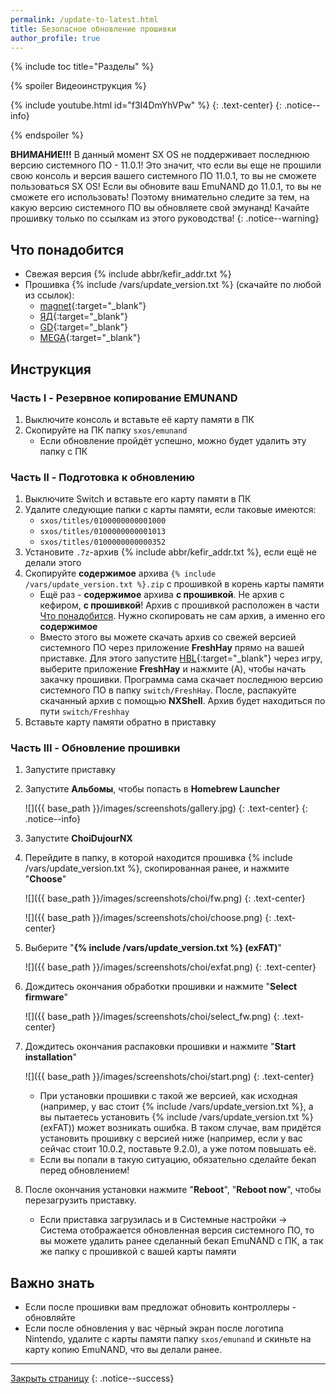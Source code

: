 ```yaml
---
permalink: /update-to-latest.html
title: Безопасное обновление прошивки 
author_profile: true
---
```

{% include toc title="Разделы" %}

{% spoiler Видеоинструкция %}

{% include youtube.html id="f3I4DmYhVPw" %}
{: .text-center}
{: .notice--info}

{% endspoiler %}

**ВНИМАНИЕ!!!** В данный момент SX OS не поддерживает последнюю версию системного ПО - 11.0.1! Это значит, что если вы еще не прошили свою консоль и версия вашего системного ПО 11.0.1, то вы не сможете пользоваться SX OS! Если вы обновите ваш EmuNAND до 11.0.1, то вы не сможете его использовать! Поэтому внимательно следите за тем, на какую версию системного ПО вы обновляете свой эмунанд! Качайте прошивку только по ссылкам из этого руководства!
{: .notice--warning}

## Что понадобится

* Свежая версия {% include abbr/kefir_addr.txt %}
* Прошивка {% include /vars/update_version.txt %} (скачайте по любой из ссылок):
	* [magnet](magnet:?xt=urn:btih:4421A5C290B43EBE8C28C1EFB5A1229275C2177E&dn=11.0.0.zip&tr=udp%3a%2f%2ftracker.openbittorrent.com%3a80%2fannounce){:target="_blank"}
	* [ЯД](https://yadi.sk/d/PkQT1KqqIDV2ZQ){:target="_blank"}
	* [GD](https://drive.google.com/file/d/12JZ2fHwWfBzhIEhNYE0zEpp_uDXVRuLf/view?usp=sharing){:target="_blank"}
	* [MEGA](https://mega.nz/file/IDJTTSSD#3rNYrs5DmQe8BS0JwPZDEqwx98BuXwoBaQ73WDZiK2w){:target="_blank"}

## Инструкция

### Часть I - Резервное копирование EMUNAND

1. Выключите консоль и вставьте её карту памяти в ПК
1. Скопируйте на ПК папку `sxos/emunand`
	* Если обновление пройдёт успешно, можно будет удалить эту папку с ПК

### Часть II - Подготовка к обновлению

1. Выключите Switch и вставьте его карту памяти в ПК
1. Удалите следующие папки с карты памяти, если таковые имеются:
	* `sxos/titles/0100000000001000`
	* `sxos/titles/0100000000001013`
	* `sxos/titles/0100000000000352`
1. Установите `.7z`-архив {% include abbr/kefir_addr.txt %}, если ещё не делали этого
1. Скопируйте **содержимое** архива `{% include /vars/update_version.txt %}.zip` с прошивкой в корень карты памяти
	* Ещё раз - **содержимое** архива **с прошивкой**. Не архив с кефиром, **с прошивкой**! Архив с прошивкой расположен в части [Что понадобится](#что-понадобится). Нужно скопировать не сам архив, а именно его **содержимое**
	* Вместо этого вы можете скачать архив со свежей версией системного ПО через приложение **FreshHay** прямо на вашей приставке. Для этого запустите [HBL](hbl){:target="_blank"} через игру, выберите приложение **FreshHay** и нажмите (A), чтобы начать закачку прошивки. Программа сама скачает последнюю версию системного ПО в папку `switch/FreshHay`. После, распакуйте скачанный архив с помощью **NXShell**. Архив будет находиться по пути `switch/Freshhay`
1. Вставьте карту памяти обратно в приставку

### Часть III - Обновление прошивки

1. Запустите приставку
1. Запустите **Альбомы**, чтобы попасть в **Homebrew Launcher**

    ![]({{ base_path }}/images/screenshots/gallery.jpg) 
    {: .text-center}
    {: .notice--info}

1. Запустите **ChoiDujourNX**
1. Перейдите в папку, в которой находится прошивка {% include /vars/update_version.txt %}, скопированная ранее, и нажмите "**Choose**"

	![]({{ base_path }}/images/screenshots/choi/fw.png)
	{: .text-center}

	![]({{ base_path }}/images/screenshots/choi/choose.png)
	{: .text-center}

1. Выберите "**{% include /vars/update_version.txt %} (exFAT)**"

	![]({{ base_path }}/images/screenshots/choi/exfat.png)
	{: .text-center}

1. Дождитесь окончания обработки прошивки и нажмите "**Select firmware**"
	
	![]({{ base_path }}/images/screenshots/choi/select_fw.png)
	{: .text-center}

1. Дождитесь окончания распаковки прошивки и нажмите "**Start installation**"
	
	![]({{ base_path }}/images/screenshots/choi/start.png)
	{: .text-center}

	* При установки прошивки с такой же версией, как исходная (например, у вас стоит {% include /vars/update_version.txt %}, а вы пытаетесь установить {% include /vars/update_version.txt %} (exFAT)) может возникать ошибка. В таком случае, вам придётся установить прошивку с версией ниже (например, если у вас сейчас стоит 10.0.2, поставьте 9.2.0), а уже потом повышать её. 
	* Если вы попали в такую ситуацию, обязательно сделайте бекап перед обновлением!
1. После окончания установки нажмите "**Reboot**", "**Reboot now**", чтобы перезагрузить приставку. 
	* Если приставка загрузилась и в Системные настройки -> Система отображается обновленная версия системного ПО, то вы можете удалить ранее сделанный бекап EmuNAND с ПК, а так же папку с прошивкой с вашей карты памяти

## Важно знать

* Если после прошивки вам предложат обновить контроллеры - обновляйте
* Если после обновления у вас чёрный экран после логотипа Nintendo, удалите с карты памяти папку `sxos/emunand` и скиньте на карту копию EmuNAND, что вы делали ранее.

___

[Закрыть страницу](javascript:window.close();)
{: .notice--success}